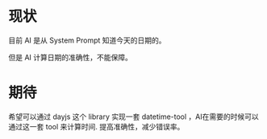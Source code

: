 # 现状

目前 AI 是从 System Prompt 知道今天的日期的。

但是 AI 计算日期的准确性，不能保障。

# 期待

希望可以通过 dayjs 这个 library 实现一套 datetime-tool ，AI在需要的时候可以通过这一套 tool 来计算时间. 提高准确性，减少错误率。
